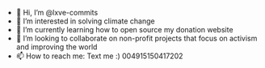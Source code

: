 - 👋 Hi, I’m @lxve-commits
- 👀 I’m interested in solving climate change
- 🌱 I’m currently learning how to open source my donation website
- 💞️ I’m looking to collaborate on non-profit projects that focus on activism and improving the world
- 📫 How to reach me: Text me :) 004915150417202

<!---
lxve-commits/lxve-commits is a ✨ special ✨ repository because its `README.md` (this file) appears on your GitHub profile.
You can click the Preview link to take a look at your changes.
--->
